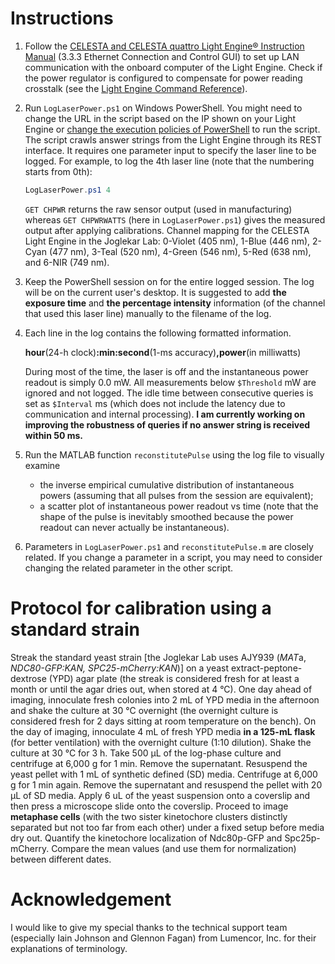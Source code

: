 # Instructions
1. Follow the [CELESTA and CELESTA quattro Light Engine® Instruction Manual](https://cms.lumencor.com/system/uploads/fae/file/asset/48/57-10015-F_Celesta_09092021.pdf) (3.3.3 Ethernet Connection and Control GUI) to set up LAN communication with the onboard computer of the Light Engine. Check if the power regulator is configured to compensate for power reading crosstalk (see the [Light Engine Command Reference](https://cms.lumencor.com/system/uploads/fae/file/asset/120/57-10018.pdf)).

2. Run ``LogLaserPower.ps1`` on Windows PowerShell. You might need to change the URL in the script based on the IP shown on your Light Engine or [change the execution policies of PowerShell](https://docs.microsoft.com/en-us/powershell/module/microsoft.powershell.core/about/about_execution_policies) to run the script. The script crawls answer strings from the Light Engine through its REST interface. It requires one parameter input to specify the laser line to be logged. For example, to log the 4th laser line (note that the numbering starts from 0th):
   ```PowerShell
   LogLaserPower.ps1 4
   ```
   ``GET CHPWR`` returns the raw sensor output (used in manufacturing) whereas ``GET CHPWRWATTS`` (here in ``LogLaserPower.ps1``) gives the measured output after applying calibrations. Channel mapping for the CELESTA Light Engine in the Joglekar Lab: 0-Violet (405 nm), 1-Blue (446 nm), 2-Cyan (477 nm), 3-Teal (520 nm), 4-Green (546 nm), 5-Red (638 nm), and 6-NIR (749 nm).

3. Keep the PowerShell session on for the entire logged session. The log will be on the current user's desktop. It is suggested to add **the exposure time** and **the percentage intensity** information (of the channel that used this laser line) manually to the filename of the log.

4. Each line in the log contains the following formatted information.

   **hour**(24-h clock)**:min:second**(1-ms accuracy)**,power**(in milliwatts)
   
   During most of the time, the laser is off and the instantaneous power readout is simply 0.0 mW. All measurements below ``$Threshold`` mW are ignored and not logged. The idle time between consecutive queries is set as ``$Interval`` ms (which does not include the latency due to communication and internal processing). **I am currently working on improving the robustness of queries if no answer string is received within 50 ms.**

5. Run the MATLAB function ``reconstitutePulse`` using the log file to visually examine
   - the inverse empirical cumulative distribution of instantaneous powers (assuming that all pulses from the session are equivalent);
   - a scatter plot of instantaneous power readout vs time (note that the shape of the pulse is inevitably smoothed because the power readout can never actually be instantaneous).

6. Parameters in ``LogLaserPower.ps1`` and ``reconstitutePulse.m`` are closely related. If you change a parameter in a script, you may need to consider changing the related parameter in the other script.
# Protocol for calibration using a standard strain
Streak the standard yeast strain [the Joglekar Lab uses AJY939 (*MAT*a, *NDC80-GFP:KAN, SPC25-mCherry:KAN*)] on a yeast extract-peptone-dextrose (YPD) agar plate (the streak is considered fresh for at least a month or until the agar dries out, when stored at 4 °C). One day ahead of imaging, innoculate fresh colonies into 2 mL of YPD media in the afternoon and shake the culture at 30 °C overnight (the overnight culture is considered fresh for 2 days sitting at room temperature on the bench). On the day of imaging, innoculate 4 mL of fresh YPD media **in a 125-mL flask** (for better ventilation) with the overnight culture (1:10 dilution). Shake the culture at 30 °C for 3 h. Take 500 μL of the log-phase culture and centrifuge at 6,000 g for 1 min. Remove the supernatant. Resuspend the yeast pellet with 1 mL of synthetic defined (SD) media. Centrifuge at 6,000 g for 1 min again. Remove the supernatant and resuspend the pellet with 20 μL of SD media. Apply 6 uL of the yeast suspension onto a coverslip and then press a microscope slide onto the coverslip. Proceed to image **metaphase cells** (with the two sister kinetochore clusters distinctly separated but not too far from each other) under a fixed setup before media dry out. Quantify the kinetochore localization of Ndc80p-GFP and Spc25p-mCherry. Compare the mean values (and use them for normalization) between different dates.
# Acknowledgement
I would like to give my special thanks to the technical support team (especially Iain Johnson and Glennon Fagan) from Lumencor, Inc. for their explanations of terminology.

